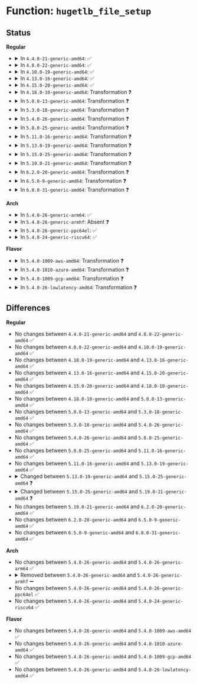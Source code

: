 # Function: <code>hugetlb_file_setup</code>

## Status
<b>Regular</b>
<ul>
<li>
<details>
<summary>In <code>4.4.0-21-generic-amd64</code>: ✅</summary>

```c
struct file * hugetlb_file_setup(const char * name, size_t size, vm_flags_t acctflag, struct user_struct * * user, int creat_flags, int page_size_log)
```

```json
{
  "name": "hugetlb_file_setup",
  "collision_type": "Unique Global",
  "inline_type": "No",
  "funcs": [
    {
      "addr": 18446744071581945776,
      "name": "hugetlb_file_setup",
      "external": true,
      "loc": "fs/hugetlbfs/inode.c:1235",
      "file": "fs/hugetlbfs/inode.c",
      "inline": "seen, unknown",
      "caller_inline": [],
      "caller_func": [
        "mm/mmap.c:SyS_mmap_pgoff",
        "ipc/shm.c:newseg"
      ]
    }
  ],
  "symbols": [
    {
      "addr": 18446744071581945776,
      "name": "hugetlb_file_setup",
      "section": ".text",
      "bind": "STB_GLOBAL",
      "size": 855
    }
  ]
}
```
</details>
</li>
<li>
<details>
<summary>In <code>4.8.0-22-generic-amd64</code>: ✅</summary>

```c
struct file * hugetlb_file_setup(const char * name, size_t size, vm_flags_t acctflag, struct user_struct * * user, int creat_flags, int page_size_log)
```

```json
{
  "name": "hugetlb_file_setup",
  "collision_type": "Unique Global",
  "inline_type": "No",
  "funcs": [
    {
      "addr": 18446744071582157232,
      "name": "hugetlb_file_setup",
      "external": true,
      "loc": "fs/hugetlbfs/inode.c:1241",
      "file": "fs/hugetlbfs/inode.c",
      "inline": "seen, unknown",
      "caller_inline": [],
      "caller_func": [
        "mm/mmap.c:SyS_mmap_pgoff",
        "ipc/shm.c:newseg"
      ]
    }
  ],
  "symbols": [
    {
      "addr": 18446744071582157232,
      "name": "hugetlb_file_setup",
      "section": ".text",
      "bind": "STB_GLOBAL",
      "size": 873
    }
  ]
}
```
</details>
</li>
<li>
<details>
<summary>In <code>4.10.0-19-generic-amd64</code>: ✅</summary>

```c
struct file * hugetlb_file_setup(const char * name, size_t size, vm_flags_t acctflag, struct user_struct * * user, int creat_flags, int page_size_log)
```

```json
{
  "name": "hugetlb_file_setup",
  "collision_type": "Unique Global",
  "inline_type": "No",
  "funcs": [
    {
      "addr": 18446744071582246640,
      "name": "hugetlb_file_setup",
      "external": true,
      "loc": "fs/hugetlbfs/inode.c:1239",
      "file": "fs/hugetlbfs/inode.c",
      "inline": "seen, unknown",
      "caller_inline": [],
      "caller_func": [
        "mm/mmap.c:SyS_mmap_pgoff",
        "ipc/shm.c:newseg"
      ]
    }
  ],
  "symbols": [
    {
      "addr": 18446744071582246640,
      "name": "hugetlb_file_setup",
      "section": ".text",
      "bind": "STB_GLOBAL",
      "size": 873
    }
  ]
}
```
</details>
</li>
<li>
<details>
<summary>In <code>4.13.0-16-generic-amd64</code>: ✅</summary>

```c
struct file * hugetlb_file_setup(const char * name, size_t size, vm_flags_t acctflag, struct user_struct * * user, int creat_flags, int page_size_log)
```

```json
{
  "name": "hugetlb_file_setup",
  "collision_type": "Unique Global",
  "inline_type": "No",
  "funcs": [
    {
      "addr": 18446744071582331600,
      "name": "hugetlb_file_setup",
      "external": true,
      "loc": "fs/hugetlbfs/inode.c:1300",
      "file": "fs/hugetlbfs/inode.c",
      "inline": "seen, unknown",
      "caller_inline": [],
      "caller_func": [
        "mm/mmap.c:SyS_mmap_pgoff",
        "ipc/shm.c:newseg"
      ]
    }
  ],
  "symbols": [
    {
      "addr": 18446744071582331600,
      "name": "hugetlb_file_setup",
      "section": ".text",
      "bind": "STB_GLOBAL",
      "size": 843
    }
  ]
}
```
</details>
</li>
<li>
<details>
<summary>In <code>4.15.0-20-generic-amd64</code>: ✅</summary>

```c
struct file * hugetlb_file_setup(const char * name, size_t size, vm_flags_t acctflag, struct user_struct * * user, int creat_flags, int page_size_log)
```

```json
{
  "name": "hugetlb_file_setup",
  "collision_type": "Unique Global",
  "inline_type": "No",
  "funcs": [
    {
      "addr": 18446744071582482160,
      "name": "hugetlb_file_setup",
      "external": true,
      "loc": "fs/hugetlbfs/inode.c:1300",
      "file": "fs/hugetlbfs/inode.c",
      "inline": "seen, unknown",
      "caller_inline": [],
      "caller_func": [
        "mm/shmem.c:SyS_memfd_create",
        "mm/mmap.c:SyS_mmap_pgoff",
        "ipc/shm.c:newseg"
      ]
    }
  ],
  "symbols": [
    {
      "addr": 18446744071582482160,
      "name": "hugetlb_file_setup",
      "section": ".text",
      "bind": "STB_GLOBAL",
      "size": 843
    }
  ]
}
```
</details>
</li>
<li>
<details>
<summary>In <code>4.18.0-10-generic-amd64</code>: Transformation ❓</summary>

```c
struct file * hugetlb_file_setup(const char * name, size_t size, vm_flags_t acctflag, struct user_struct * * user, int creat_flags, int page_size_log)
```

```json
{
  "name": "hugetlb_file_setup",
  "collision_type": "Unique Global",
  "inline_type": "No",
  "funcs": [
    {
      "addr": 0,
      "name": "hugetlb_file_setup",
      "external": true,
      "loc": "fs/hugetlbfs/inode.c:1321",
      "file": "fs/hugetlbfs/inode.c",
      "inline": "seen, unknown",
      "caller_inline": [],
      "caller_func": [
        "mm/mmap.c:ksys_mmap_pgoff",
        "mm/memfd.c:__ia32_sys_memfd_create",
        "mm/memfd.c:__x64_sys_memfd_create",
        "ipc/shm.c:newseg"
      ]
    }
  ],
  "symbols": [
    {
      "addr": 18446744071582674100,
      "name": "hugetlb_file_setup.cold.26",
      "section": ".text",
      "bind": "STB_LOCAL",
      "size": 37
    },
    {
      "addr": 18446744071582673200,
      "name": "hugetlb_file_setup",
      "section": ".text",
      "bind": "STB_GLOBAL",
      "size": 763
    }
  ]
}
```
</details>
</li>
<li>
<details>
<summary>In <code>5.0.0-13-generic-amd64</code>: Transformation ❓</summary>

```c
struct file * hugetlb_file_setup(const char * name, size_t size, vm_flags_t acctflag, struct user_struct * * user, int creat_flags, int page_size_log)
```

```json
{
  "name": "hugetlb_file_setup",
  "collision_type": "Unique Global",
  "inline_type": "No",
  "funcs": [
    {
      "addr": 0,
      "name": "hugetlb_file_setup",
      "external": true,
      "loc": "fs/hugetlbfs/inode.c:1327",
      "file": "fs/hugetlbfs/inode.c",
      "inline": "seen, unknown",
      "caller_inline": [],
      "caller_func": [
        "mm/mmap.c:ksys_mmap_pgoff",
        "mm/memfd.c:__ia32_sys_memfd_create",
        "mm/memfd.c:__x64_sys_memfd_create",
        "ipc/shm.c:newseg"
      ]
    }
  ],
  "symbols": [
    {
      "addr": 18446744071582775972,
      "name": "hugetlb_file_setup.cold.26",
      "section": ".text",
      "bind": "STB_LOCAL",
      "size": 38
    },
    {
      "addr": 18446744071582775232,
      "name": "hugetlb_file_setup",
      "section": ".text",
      "bind": "STB_GLOBAL",
      "size": 628
    }
  ]
}
```
</details>
</li>
<li>
<details>
<summary>In <code>5.3.0-18-generic-amd64</code>: Transformation ❓</summary>

```c
struct file * hugetlb_file_setup(const char * name, size_t size, vm_flags_t acctflag, struct user_struct * * user, int creat_flags, int page_size_log)
```

```json
{
  "name": "hugetlb_file_setup",
  "collision_type": "Unique Global",
  "inline_type": "No",
  "funcs": [
    {
      "addr": 0,
      "name": "hugetlb_file_setup",
      "external": true,
      "loc": "fs/hugetlbfs/inode.c:1367",
      "file": "fs/hugetlbfs/inode.c",
      "inline": "seen, unknown",
      "caller_inline": [],
      "caller_func": [
        "mm/mmap.c:ksys_mmap_pgoff",
        "mm/memfd.c:__ia32_sys_memfd_create",
        "mm/memfd.c:__x64_sys_memfd_create",
        "ipc/shm.c:newseg"
      ]
    }
  ],
  "symbols": [
    {
      "addr": 18446744071582950045,
      "name": "hugetlb_file_setup.cold",
      "section": ".text",
      "bind": "STB_LOCAL",
      "size": 38
    },
    {
      "addr": 18446744071582949376,
      "name": "hugetlb_file_setup",
      "section": ".text",
      "bind": "STB_GLOBAL",
      "size": 618
    }
  ]
}
```
</details>
</li>
<li>
<details>
<summary>In <code>5.4.0-26-generic-amd64</code>: Transformation ❓</summary>

```c
struct file * hugetlb_file_setup(const char * name, size_t size, vm_flags_t acctflag, struct user_struct * * user, int creat_flags, int page_size_log)
```

```json
{
  "name": "hugetlb_file_setup",
  "collision_type": "Unique Global",
  "inline_type": "No",
  "funcs": [
    {
      "addr": 0,
      "name": "hugetlb_file_setup",
      "external": true,
      "loc": "fs/hugetlbfs/inode.c:1367",
      "file": "fs/hugetlbfs/inode.c",
      "inline": "seen, unknown",
      "caller_inline": [],
      "caller_func": [
        "mm/mmap.c:ksys_mmap_pgoff",
        "mm/memfd.c:__ia32_sys_memfd_create",
        "mm/memfd.c:__x64_sys_memfd_create",
        "ipc/shm.c:newseg"
      ]
    }
  ],
  "symbols": [
    {
      "addr": 18446744071583056701,
      "name": "hugetlb_file_setup.cold",
      "section": ".text",
      "bind": "STB_LOCAL",
      "size": 38
    },
    {
      "addr": 18446744071583056032,
      "name": "hugetlb_file_setup",
      "section": ".text",
      "bind": "STB_GLOBAL",
      "size": 618
    }
  ]
}
```
</details>
</li>
<li>
<details>
<summary>In <code>5.8.0-25-generic-amd64</code>: Transformation ❓</summary>

```c
struct file * hugetlb_file_setup(const char * name, size_t size, vm_flags_t acctflag, struct user_struct * * user, int creat_flags, int page_size_log)
```

```json
{
  "name": "hugetlb_file_setup",
  "collision_type": "Unique Global",
  "inline_type": "No",
  "funcs": [
    {
      "addr": 0,
      "name": "hugetlb_file_setup",
      "external": true,
      "loc": "fs/hugetlbfs/inode.c:1453",
      "file": "fs/hugetlbfs/inode.c",
      "inline": "seen, unknown",
      "caller_inline": [],
      "caller_func": [
        "mm/mmap.c:ksys_mmap_pgoff",
        "mm/memfd.c:__do_sys_memfd_create",
        "ipc/shm.c:newseg"
      ]
    }
  ],
  "symbols": [
    {
      "addr": 18446744071583375741,
      "name": "hugetlb_file_setup.cold",
      "section": ".text",
      "bind": "STB_LOCAL",
      "size": 38
    },
    {
      "addr": 18446744071583375072,
      "name": "hugetlb_file_setup",
      "section": ".text",
      "bind": "STB_GLOBAL",
      "size": 618
    }
  ]
}
```
</details>
</li>
<li>
<details>
<summary>In <code>5.11.0-16-generic-amd64</code>: Transformation ❓</summary>

```c
struct file * hugetlb_file_setup(const char * name, size_t size, vm_flags_t acctflag, struct user_struct * * user, int creat_flags, int page_size_log)
```

```json
{
  "name": "hugetlb_file_setup",
  "collision_type": "Unique Global",
  "inline_type": "No",
  "funcs": [
    {
      "addr": 0,
      "name": "hugetlb_file_setup",
      "external": true,
      "loc": "fs/hugetlbfs/inode.c:1454",
      "file": "fs/hugetlbfs/inode.c",
      "inline": "seen, unknown",
      "caller_inline": [],
      "caller_func": [
        "mm/mmap.c:ksys_mmap_pgoff",
        "mm/memfd.c:__do_sys_memfd_create",
        "ipc/shm.c:newseg"
      ]
    }
  ],
  "symbols": [
    {
      "addr": 18446744071591352121,
      "name": "hugetlb_file_setup.cold",
      "section": ".text",
      "bind": "STB_LOCAL",
      "size": 38
    },
    {
      "addr": 18446744071583491104,
      "name": "hugetlb_file_setup",
      "section": ".text",
      "bind": "STB_GLOBAL",
      "size": 618
    }
  ]
}
```
</details>
</li>
<li>
<details>
<summary>In <code>5.13.0-19-generic-amd64</code>: Transformation ❓</summary>

```c
struct file * hugetlb_file_setup(const char * name, size_t size, vm_flags_t acctflag, struct user_struct * * user, int creat_flags, int page_size_log)
```

```json
{
  "name": "hugetlb_file_setup",
  "collision_type": "Unique Global",
  "inline_type": "No",
  "funcs": [
    {
      "addr": 0,
      "name": "hugetlb_file_setup",
      "external": true,
      "loc": "fs/hugetlbfs/inode.c:1448",
      "file": "fs/hugetlbfs/inode.c",
      "inline": "seen, unknown",
      "caller_inline": [],
      "caller_func": [
        "mm/mmap.c:ksys_mmap_pgoff",
        "mm/memfd.c:__do_sys_memfd_create",
        "ipc/shm.c:newseg"
      ]
    }
  ],
  "symbols": [
    {
      "addr": 18446744071591295036,
      "name": "hugetlb_file_setup.cold",
      "section": ".text",
      "bind": "STB_LOCAL",
      "size": 38
    },
    {
      "addr": 18446744071583513184,
      "name": "hugetlb_file_setup",
      "section": ".text",
      "bind": "STB_GLOBAL",
      "size": 618
    }
  ]
}
```
</details>
</li>
<li>
<details>
<summary>In <code>5.15.0-25-generic-amd64</code>: Transformation ❓</summary>

```c
struct file * hugetlb_file_setup(const char * name, size_t size, vm_flags_t acctflag, struct ucounts * * ucounts, int creat_flags, int page_size_log)
```

```json
{
  "name": "hugetlb_file_setup",
  "collision_type": "Unique Global",
  "inline_type": "No",
  "funcs": [
    {
      "addr": 0,
      "name": "hugetlb_file_setup",
      "external": true,
      "loc": "fs/hugetlbfs/inode.c:1449",
      "file": "fs/hugetlbfs/inode.c",
      "inline": "seen, unknown",
      "caller_inline": [],
      "caller_func": [
        "mm/mmap.c:ksys_mmap_pgoff",
        "mm/memfd.c:__do_sys_memfd_create",
        "ipc/shm.c:newseg"
      ]
    }
  ],
  "symbols": [
    {
      "addr": 18446744071592277880,
      "name": "hugetlb_file_setup.cold",
      "section": ".text",
      "bind": "STB_LOCAL",
      "size": 128
    },
    {
      "addr": 18446744071583868544,
      "name": "hugetlb_file_setup",
      "section": ".text",
      "bind": "STB_GLOBAL",
      "size": 732
    }
  ]
}
```
</details>
</li>
<li>
<details>
<summary>In <code>5.19.0-21-generic-amd64</code>: Transformation ❓</summary>

```c
struct file * hugetlb_file_setup(const char * name, size_t size, vm_flags_t acctflag, int creat_flags, int page_size_log)
```

```json
{
  "name": "hugetlb_file_setup",
  "collision_type": "Unique Global",
  "inline_type": "No",
  "funcs": [
    {
      "addr": 0,
      "name": "hugetlb_file_setup",
      "external": true,
      "loc": "fs/hugetlbfs/inode.c:1500",
      "file": "fs/hugetlbfs/inode.c",
      "inline": "seen, unknown",
      "caller_inline": [],
      "caller_func": [
        "mm/mmap.c:ksys_mmap_pgoff",
        "mm/memfd.c:__do_sys_memfd_create",
        "ipc/shm.c:newseg"
      ]
    }
  ],
  "symbols": [
    {
      "addr": 18446744071594060110,
      "name": "hugetlb_file_setup.cold",
      "section": ".text",
      "bind": "STB_LOCAL",
      "size": 128
    },
    {
      "addr": 18446744071584441920,
      "name": "hugetlb_file_setup",
      "section": ".text",
      "bind": "STB_GLOBAL",
      "size": 663
    }
  ]
}
```
</details>
</li>
<li>
<details>
<summary>In <code>6.2.0-20-generic-amd64</code>: Transformation ❓</summary>

```c
struct file * hugetlb_file_setup(const char * name, size_t size, vm_flags_t acctflag, int creat_flags, int page_size_log)
```

```json
{
  "name": "hugetlb_file_setup",
  "collision_type": "Unique Global",
  "inline_type": "No",
  "funcs": [
    {
      "addr": 0,
      "name": "hugetlb_file_setup",
      "external": true,
      "loc": "fs/hugetlbfs/inode.c:1576",
      "file": "fs/hugetlbfs/inode.c",
      "inline": "seen, unknown",
      "caller_inline": [],
      "caller_func": [
        "mm/mmap.c:ksys_mmap_pgoff",
        "mm/memfd.c:__do_sys_memfd_create",
        "ipc/shm.c:newseg"
      ]
    }
  ],
  "symbols": [
    {
      "addr": 18446744071596088418,
      "name": "hugetlb_file_setup.cold",
      "section": ".text",
      "bind": "STB_LOCAL",
      "size": 82
    },
    {
      "addr": 18446744071585104192,
      "name": "hugetlb_file_setup",
      "section": ".text",
      "bind": "STB_GLOBAL",
      "size": 776
    }
  ]
}
```
</details>
</li>
<li>
<details>
<summary>In <code>6.5.0-9-generic-amd64</code>: Transformation ❓</summary>

```c
struct file * hugetlb_file_setup(const char * name, size_t size, vm_flags_t acctflag, int creat_flags, int page_size_log)
```

```json
{
  "name": "hugetlb_file_setup",
  "collision_type": "Unique Global",
  "inline_type": "No",
  "funcs": [
    {
      "addr": 0,
      "name": "hugetlb_file_setup",
      "external": true,
      "loc": "fs/hugetlbfs/inode.c:1571",
      "file": "fs/hugetlbfs/inode.c",
      "inline": "seen, unknown",
      "caller_inline": [],
      "caller_func": [
        "mm/mmap.c:ksys_mmap_pgoff",
        "mm/memfd.c:__do_sys_memfd_create",
        "ipc/shm.c:newseg"
      ]
    }
  ],
  "symbols": [
    {
      "addr": 18446744071596611831,
      "name": "hugetlb_file_setup.cold",
      "section": ".text",
      "bind": "STB_LOCAL",
      "size": 82
    },
    {
      "addr": 18446744071585333440,
      "name": "hugetlb_file_setup",
      "section": ".text",
      "bind": "STB_GLOBAL",
      "size": 776
    }
  ]
}
```
</details>
</li>
<li>
<details>
<summary>In <code>6.8.0-31-generic-amd64</code>: Transformation ❓</summary>

```c
struct file * hugetlb_file_setup(const char * name, size_t size, vm_flags_t acctflag, int creat_flags, int page_size_log)
```

```json
{
  "name": "hugetlb_file_setup",
  "collision_type": "Unique Global",
  "inline_type": "No",
  "funcs": [
    {
      "addr": 0,
      "name": "hugetlb_file_setup",
      "external": true,
      "loc": "fs/hugetlbfs/inode.c:1593",
      "file": "fs/hugetlbfs/inode.c",
      "inline": "seen, unknown",
      "caller_inline": [],
      "caller_func": [
        "mm/mmap.c:ksys_mmap_pgoff",
        "mm/memfd.c:__do_sys_memfd_create",
        "ipc/shm.c:newseg"
      ]
    }
  ],
  "symbols": [
    {
      "addr": 18446744071597517785,
      "name": "hugetlb_file_setup.cold",
      "section": ".text",
      "bind": "STB_LOCAL",
      "size": 82
    },
    {
      "addr": 18446744071585568112,
      "name": "hugetlb_file_setup",
      "section": ".text",
      "bind": "STB_GLOBAL",
      "size": 776
    }
  ]
}
```
</details>
</li>
</ul>
<b>Arch</b>
<ul>
<li>
<details>
<summary>In <code>5.4.0-26-generic-arm64</code>: ✅</summary>

```c
struct file * hugetlb_file_setup(const char * name, size_t size, vm_flags_t acctflag, struct user_struct * * user, int creat_flags, int page_size_log)
```

```json
{
  "name": "hugetlb_file_setup",
  "collision_type": "Unique Global",
  "inline_type": "No",
  "funcs": [
    {
      "addr": 18446603336494754040,
      "name": "hugetlb_file_setup",
      "external": true,
      "loc": "fs/hugetlbfs/inode.c:1367",
      "file": "fs/hugetlbfs/inode.c",
      "inline": "seen, unknown",
      "caller_inline": [],
      "caller_func": [
        "mm/mmap.c:ksys_mmap_pgoff",
        "mm/memfd.c:__arm64_sys_memfd_create",
        "ipc/shm.c:newseg"
      ]
    }
  ],
  "symbols": [
    {
      "addr": 18446603336494754040,
      "name": "hugetlb_file_setup",
      "section": ".text",
      "bind": "STB_GLOBAL",
      "size": 732
    }
  ]
}
```
</details>
</li>
<li>
<details>
<summary>In <code>5.4.0-26-generic-armhf</code>: Absent ❓</summary>

```json
{
  "name": "hugetlb_file_setup",
  "collision_type": "Static Duplication",
  "inline_type": "Full",
  "funcs": [
    {
      "addr": 0,
      "name": "hugetlb_file_setup",
      "external": false,
      "loc": "include/linux/hugetlb.h:306",
      "file": "mm/mmap.c",
      "inline": "declared, inlined",
      "caller_inline": [],
      "caller_func": []
    },
    {
      "addr": 0,
      "name": "hugetlb_file_setup",
      "external": false,
      "loc": "include/linux/hugetlb.h:306",
      "file": "mm/memfd.c",
      "inline": "declared, inlined",
      "caller_inline": [],
      "caller_func": []
    },
    {
      "addr": 0,
      "name": "hugetlb_file_setup",
      "external": false,
      "loc": "include/linux/hugetlb.h:306",
      "file": "ipc/shm.c",
      "inline": "declared, inlined",
      "caller_inline": [],
      "caller_func": []
    }
  ],
  "symbols": []
}
```
</details>
</li>
<li>
<details>
<summary>In <code>5.4.0-26-generic-ppc64el</code>: ✅</summary>

```c
struct file * hugetlb_file_setup(const char * name, size_t size, vm_flags_t acctflag, struct user_struct * * user, int creat_flags, int page_size_log)
```

```json
{
  "name": "hugetlb_file_setup",
  "collision_type": "Unique Global",
  "inline_type": "No",
  "funcs": [
    {
      "addr": 13835058055288584768,
      "name": "hugetlb_file_setup",
      "external": true,
      "loc": "fs/hugetlbfs/inode.c:1367",
      "file": "fs/hugetlbfs/inode.c",
      "inline": "seen, unknown",
      "caller_inline": [],
      "caller_func": [
        "mm/mmap.c:ksys_mmap_pgoff",
        "mm/memfd.c:__se_sys_memfd_create",
        "ipc/shm.c:newseg"
      ]
    }
  ],
  "symbols": [
    {
      "addr": 13835058055288584768,
      "name": "hugetlb_file_setup",
      "section": ".text",
      "bind": "STB_GLOBAL",
      "size": 956
    }
  ]
}
```
</details>
</li>
<li>
<details>
<summary>In <code>5.4.0-24-generic-riscv64</code>: ✅</summary>

```c
struct file * hugetlb_file_setup(const char * name, size_t size, vm_flags_t acctflag, struct user_struct * * user, int creat_flags, int page_size_log)
```

```json
{
  "name": "hugetlb_file_setup",
  "collision_type": "Unique Global",
  "inline_type": "No",
  "funcs": [
    {
      "addr": 18446743936274097210,
      "name": "hugetlb_file_setup",
      "external": true,
      "loc": "fs/hugetlbfs/inode.c:1367",
      "file": "fs/hugetlbfs/inode.c",
      "inline": "seen, unknown",
      "caller_inline": [],
      "caller_func": [
        "mm/mmap.c:ksys_mmap_pgoff",
        "mm/memfd.c:__se_sys_memfd_create",
        "ipc/shm.c:newseg"
      ]
    }
  ],
  "symbols": [
    {
      "addr": 18446743936274097210,
      "name": "hugetlb_file_setup",
      "section": ".text",
      "bind": "STB_GLOBAL",
      "size": 580
    }
  ]
}
```
</details>
</li>
</ul>
<b>Flavor</b>
<ul>
<li>
<details>
<summary>In <code>5.4.0-1009-aws-amd64</code>: Transformation ❓</summary>

```c
struct file * hugetlb_file_setup(const char * name, size_t size, vm_flags_t acctflag, struct user_struct * * user, int creat_flags, int page_size_log)
```

```json
{
  "name": "hugetlb_file_setup",
  "collision_type": "Unique Global",
  "inline_type": "No",
  "funcs": [
    {
      "addr": 0,
      "name": "hugetlb_file_setup",
      "external": true,
      "loc": "fs/hugetlbfs/inode.c:1367",
      "file": "fs/hugetlbfs/inode.c",
      "inline": "seen, unknown",
      "caller_inline": [],
      "caller_func": [
        "mm/mmap.c:ksys_mmap_pgoff",
        "mm/memfd.c:__ia32_sys_memfd_create",
        "mm/memfd.c:__x64_sys_memfd_create",
        "ipc/shm.c:newseg"
      ]
    }
  ],
  "symbols": [
    {
      "addr": 18446744071583025437,
      "name": "hugetlb_file_setup.cold",
      "section": ".text",
      "bind": "STB_LOCAL",
      "size": 38
    },
    {
      "addr": 18446744071583024768,
      "name": "hugetlb_file_setup",
      "section": ".text",
      "bind": "STB_GLOBAL",
      "size": 618
    }
  ]
}
```
</details>
</li>
<li>
<details>
<summary>In <code>5.4.0-1010-azure-amd64</code>: Transformation ❓</summary>

```c
struct file * hugetlb_file_setup(const char * name, size_t size, vm_flags_t acctflag, struct user_struct * * user, int creat_flags, int page_size_log)
```

```json
{
  "name": "hugetlb_file_setup",
  "collision_type": "Unique Global",
  "inline_type": "No",
  "funcs": [
    {
      "addr": 0,
      "name": "hugetlb_file_setup",
      "external": true,
      "loc": "fs/hugetlbfs/inode.c:1367",
      "file": "fs/hugetlbfs/inode.c",
      "inline": "seen, unknown",
      "caller_inline": [],
      "caller_func": [
        "mm/mmap.c:ksys_mmap_pgoff",
        "mm/memfd.c:__ia32_sys_memfd_create",
        "mm/memfd.c:__x64_sys_memfd_create",
        "ipc/shm.c:newseg"
      ]
    }
  ],
  "symbols": [
    {
      "addr": 18446744071582962589,
      "name": "hugetlb_file_setup.cold",
      "section": ".text",
      "bind": "STB_LOCAL",
      "size": 38
    },
    {
      "addr": 18446744071582961920,
      "name": "hugetlb_file_setup",
      "section": ".text",
      "bind": "STB_GLOBAL",
      "size": 618
    }
  ]
}
```
</details>
</li>
<li>
<details>
<summary>In <code>5.4.0-1009-gcp-amd64</code>: Transformation ❓</summary>

```c
struct file * hugetlb_file_setup(const char * name, size_t size, vm_flags_t acctflag, struct user_struct * * user, int creat_flags, int page_size_log)
```

```json
{
  "name": "hugetlb_file_setup",
  "collision_type": "Unique Global",
  "inline_type": "No",
  "funcs": [
    {
      "addr": 0,
      "name": "hugetlb_file_setup",
      "external": true,
      "loc": "fs/hugetlbfs/inode.c:1367",
      "file": "fs/hugetlbfs/inode.c",
      "inline": "seen, unknown",
      "caller_inline": [],
      "caller_func": [
        "mm/mmap.c:ksys_mmap_pgoff",
        "mm/memfd.c:__ia32_sys_memfd_create",
        "mm/memfd.c:__x64_sys_memfd_create",
        "ipc/shm.c:newseg"
      ]
    }
  ],
  "symbols": [
    {
      "addr": 18446744071583014045,
      "name": "hugetlb_file_setup.cold",
      "section": ".text",
      "bind": "STB_LOCAL",
      "size": 38
    },
    {
      "addr": 18446744071583013376,
      "name": "hugetlb_file_setup",
      "section": ".text",
      "bind": "STB_GLOBAL",
      "size": 618
    }
  ]
}
```
</details>
</li>
<li>
<details>
<summary>In <code>5.4.0-26-lowlatency-amd64</code>: Transformation ❓</summary>

```c
struct file * hugetlb_file_setup(const char * name, size_t size, vm_flags_t acctflag, struct user_struct * * user, int creat_flags, int page_size_log)
```

```json
{
  "name": "hugetlb_file_setup",
  "collision_type": "Unique Global",
  "inline_type": "No",
  "funcs": [
    {
      "addr": 0,
      "name": "hugetlb_file_setup",
      "external": true,
      "loc": "fs/hugetlbfs/inode.c:1367",
      "file": "fs/hugetlbfs/inode.c",
      "inline": "seen, unknown",
      "caller_inline": [],
      "caller_func": [
        "mm/mmap.c:ksys_mmap_pgoff",
        "mm/memfd.c:__ia32_sys_memfd_create",
        "mm/memfd.c:__x64_sys_memfd_create",
        "ipc/shm.c:newseg"
      ]
    }
  ],
  "symbols": [
    {
      "addr": 18446744071583103211,
      "name": "hugetlb_file_setup.cold",
      "section": ".text",
      "bind": "STB_LOCAL",
      "size": 38
    },
    {
      "addr": 18446744071583102544,
      "name": "hugetlb_file_setup",
      "section": ".text",
      "bind": "STB_GLOBAL",
      "size": 616
    }
  ]
}
```
</details>
</li>
</ul>

## Differences
<b>Regular</b>
<ul>
<li>
No changes between <code>4.4.0-21-generic-amd64</code> and <code>4.8.0-22-generic-amd64</code> ✅
</li>
<li>
No changes between <code>4.8.0-22-generic-amd64</code> and <code>4.10.0-19-generic-amd64</code> ✅
</li>
<li>
No changes between <code>4.10.0-19-generic-amd64</code> and <code>4.13.0-16-generic-amd64</code> ✅
</li>
<li>
No changes between <code>4.13.0-16-generic-amd64</code> and <code>4.15.0-20-generic-amd64</code> ✅
</li>
<li>
No changes between <code>4.15.0-20-generic-amd64</code> and <code>4.18.0-10-generic-amd64</code> ✅
</li>
<li>
No changes between <code>4.18.0-10-generic-amd64</code> and <code>5.0.0-13-generic-amd64</code> ✅
</li>
<li>
No changes between <code>5.0.0-13-generic-amd64</code> and <code>5.3.0-18-generic-amd64</code> ✅
</li>
<li>
No changes between <code>5.3.0-18-generic-amd64</code> and <code>5.4.0-26-generic-amd64</code> ✅
</li>
<li>
No changes between <code>5.4.0-26-generic-amd64</code> and <code>5.8.0-25-generic-amd64</code> ✅
</li>
<li>
No changes between <code>5.8.0-25-generic-amd64</code> and <code>5.11.0-16-generic-amd64</code> ✅
</li>
<li>
No changes between <code>5.11.0-16-generic-amd64</code> and <code>5.13.0-19-generic-amd64</code> ✅
</li>
<li>
<details>
<summary>Changed between <code>5.13.0-19-generic-amd64</code> and <code>5.15.0-25-generic-amd64</code> ❓</summary>
<ul>
<li>
<b>Param added. </b>
<code>struct ucounts * * ucounts</code>
</li>
<li>
<b>Param removed. </b>
<code>struct user_struct * * user</code>
</li>
</ul>
</details>
</li>
<li>
<details>
<summary>Changed between <code>5.15.0-25-generic-amd64</code> and <code>5.19.0-21-generic-amd64</code> ❓</summary>
<ul>
<li>
<b>Param removed. </b>
<code>struct ucounts * * ucounts</code>
</li>
<li>
<b>Param reordered. </b>
<code>name, size, acctflag, ucounts, creat_flags, page_size_log</code> ➡️ <code>name, size, acctflag, creat_flags, page_size_log</code>
</li>
</ul>
</details>
</li>
<li>
No changes between <code>5.19.0-21-generic-amd64</code> and <code>6.2.0-20-generic-amd64</code> ✅
</li>
<li>
No changes between <code>6.2.0-20-generic-amd64</code> and <code>6.5.0-9-generic-amd64</code> ✅
</li>
<li>
No changes between <code>6.5.0-9-generic-amd64</code> and <code>6.8.0-31-generic-amd64</code> ✅
</li>
</ul>
<b>Arch</b>
<ul>
<li>
No changes between <code>5.4.0-26-generic-amd64</code> and <code>5.4.0-26-generic-arm64</code> ✅
</li>
<li>
<details>
<summary>Removed between <code>5.4.0-26-generic-amd64</code> and <code>5.4.0-26-generic-armhf</code> ➖</summary>

```c
struct file * hugetlb_file_setup(const char * name, size_t size, vm_flags_t acctflag, struct user_struct * * user, int creat_flags, int page_size_log)
```
</details>
</li>
<li>
No changes between <code>5.4.0-26-generic-amd64</code> and <code>5.4.0-26-generic-ppc64el</code> ✅
</li>
<li>
No changes between <code>5.4.0-26-generic-amd64</code> and <code>5.4.0-24-generic-riscv64</code> ✅
</li>
</ul>
<b>Flavor</b>
<ul>
<li>
No changes between <code>5.4.0-26-generic-amd64</code> and <code>5.4.0-1009-aws-amd64</code> ✅
</li>
<li>
No changes between <code>5.4.0-26-generic-amd64</code> and <code>5.4.0-1010-azure-amd64</code> ✅
</li>
<li>
No changes between <code>5.4.0-26-generic-amd64</code> and <code>5.4.0-1009-gcp-amd64</code> ✅
</li>
<li>
No changes between <code>5.4.0-26-generic-amd64</code> and <code>5.4.0-26-lowlatency-amd64</code> ✅
</li>
</ul>
